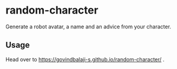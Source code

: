 # random-character
Generate a robot avatar, a name and an advice from your character.

## Usage
Head over to https://govindbalaji-s.github.io/random-character/ .